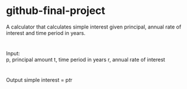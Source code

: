 # github-final-project

A calculator that calculates simple interest given principal, annual rate of interest and time period in years.
# 
Input:
<br />
   p, principal amount
   t, time period in years
   r, annual rate of interest
# 
Output
   simple interest = p*t*r
